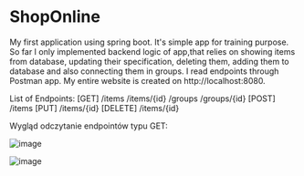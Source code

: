 # ShopOnline
My first application using spring boot. It's simple app for training purpose.
So far I only implemented backend logic of app,that relies on showing items from database,
updating their specification, deleting them, adding them to database and also connecting them in groups.
I read endpoints through Postman app. My entire website is created on http://localhost:8080.

List of Endpoints:
[GET]
/items
/items/{id}
/groups
/groups/{id}
[POST]
/items
[PUT]
/items/{id}
[DELETE]
/items/{id}

Wygląd odczytanie endpointów typu GET:

![image](https://user-images.githubusercontent.com/72752940/148656524-c8fe77d8-c29f-4920-8f6e-52f5d35a1ea7.png)

![image](https://user-images.githubusercontent.com/72752940/148656548-1164eaa0-3221-4389-94e6-f7cbc5170ee5.png)




